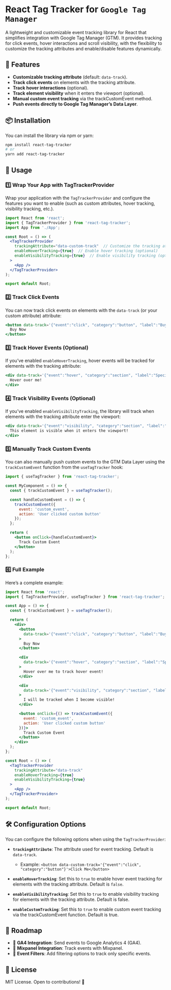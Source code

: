 # React Tag Tracker for `Google Tag Manager`

A lightweight and customizable event tracking library for React that simplifies integration with Google Tag Manager (GTM). It provides tracking for click events, hover interactions and scroll visibility, with the flexibility to customize the tracking attributes and enable/disable features dynamically.

## 🚀 Features
- **Customizable tracking attribute** (default: `data-track`).
- **Track click events** on elements with the tracking attribute.
- **Track hover interactions** (optional).
- **Track element visibility** when it enters the viewport (optional).
- **Manual custom event tracking** via the trackCustomEvent method.
- **Push events directly to Google Tag Manager’s Data Layer**.

## 📦 Installation
You can install the library via npm or yarn:

```sh
npm install react-tag-tracker
# or
yarn add react-tag-tracker
```

## 🎯 Usage
### 1️⃣ Wrap Your App with TagTrackerProvider
Wrap your application with the `TagTrackerProvider` and configure the features you want to enable (such as custom attributes, hover tracking, visibility tracking, etc.).

```jsx
import React from 'react';
import { TagTrackerProvider } from 'react-tag-tracker';
import App from './App';

const Root = () => (
  <TagTrackerProvider
    trackingAttribute="data-custom-track"  // Customize the tracking attribute if needed
    enableHoverTracking={true}  // Enable hover tracking (optional)
    enableVisibilityTracking={true}  // Enable visibility tracking (optional)
  >
    <App />
  </TagTrackerProvider>
);

export default Root;
```

### 2️⃣ Track Click Events
You can now track click events on elements with the `data-track` (or your custom attribute) attribute:

```jsx
<button data-track='{"event":"click", "category":"button", "label":"Buy Now"}'>
  Buy Now
</button>
```

### 3️⃣ Track Hover Events (Optional)
If you’ve enabled `enableHoverTracking`, hover events will be tracked for elements with the tracking attribute:

```jsx
<div data-track='{"event":"hover", "category":"section", "label":"Special Offer"}'>
  Hover over me!
</div>
```

### 4️⃣ Track Visibility Events (Optional)
If you’ve enabled `enableVisibilityTracking`, the library will track when elements with the tracking attribute enter the viewport:

```jsx
<div data-track='{"event":"visibility", "category":"section", "label":"Featured Product"}'>
  This element is visible when it enters the viewport!
</div>
```

### 5️⃣ Manually Track Custom Events
You can also manually push custom events to the GTM Data Layer using the `trackCustomEvent` function from the `useTagTracker` hook:

```jsx
import { useTagTracker } from 'react-tag-tracker';

const MyComponent = () => {
  const { trackCustomEvent } = useTagTracker();

  const handleCustomEvent = () => {
    trackCustomEvent({
      event: 'custom_event',
      action: 'User clicked custom button'
    });
  };

  return (
    <button onClick={handleCustomEvent}>
      Track Custom Event
    </button>
  );
};
```

### 6️⃣ Full Example
Here’s a complete example:

```jsx
import React from 'react';
import { TagTrackerProvider, useTagTracker } from 'react-tag-tracker';

const App = () => {
  const { trackCustomEvent } = useTagTracker();

  return (
    <div>
      <button
        data-track='{"event":"click", "category":"button", "label":"Buy Now"}'
      >
        Buy Now
      </button>

      <div
        data-track='{"event":"hover", "category":"section", "label":"Special Offer"}'
      >
        Hover over me to track hover event!
      </div>

      <div
        data-track='{"event":"visibility", "category":"section", "label":"Featured Product"}'
      >
        I will be tracked when I become visible!
      </div>

      <button onClick={() => trackCustomEvent({
        event: 'custom_event',
        action: 'User clicked custom button'
      })}>
        Track Custom Event
      </button>
    </div>
  );
};

const Root = () => (
  <TagTrackerProvider
    trackingAttribute="data-track"
    enableHoverTracking={true}
    enableVisibilityTracking={true}
  >
    <App />
  </TagTrackerProvider>
);

export default Root;
```

## 🛠️ Configuration Options
You can configure the following options when using the `TagTrackerProvider`:

- **`trackingAttribute`**: The attribute used for event tracking. Default is `data-track`.
  - Example: ```<button data-custom-track='{"event":"click", "category":"button"}'>Click Me</button>```

- **`enableHoverTracking`**: Set this to `true` to enable hover event tracking for elements with the tracking attribute. Default is `false`.
- **`enableVisibilityTracking`**: Set this to `true` to enable visibility tracking for elements with the tracking attribute. Default is false.
- **`enableCustomTracking`**: Set this to `true` to enable custom event tracking via the trackCustomEvent function. Default is true.

## 🎯 Roadmap
- 🔹 **GA4 Integration**: Send events to Google Analytics 4 (GA4).
- 🔹 **Mixpanel Integration**: Track events with Mixpanel.
- 🔹 **Event Filters**: Add filtering options to track only specific events.

## 📜 License
MIT License. Open to contributions! 🚀
